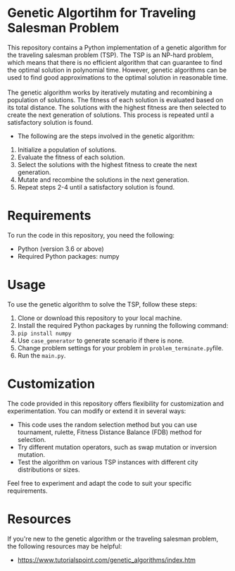 # Genetic Algortihm for Traveling Salesman Problem

This repository contains a Python implementation of a genetic algorithm for the traveling salesman problem (TSP). The TSP is an NP-hard problem, which means that there is no efficient algorithm that can guarantee to find the optimal solution in polynomial time. However, genetic algorithms can be used to find good approximations to the optimal solution in reasonable time.
<br><br>
The genetic algorithm works by iteratively mutating and recombining a population of solutions. The fitness of each solution is evaluated based on its total distance. The solutions with the highest fitness are then selected to create the next generation of solutions. This process is repeated until a satisfactory solution is found.

* The following are the steps involved in the genetic algorithm:

1. Initialize a population of solutions.
2. Evaluate the fitness of each solution.
3. Select the solutions with the highest fitness to create the next generation.
4. Mutate and recombine the solutions in the next generation.
5. Repeat steps 2-4 until a satisfactory solution is found.

# Requirements
To run the code in this repository, you need the following:

* Python (version 3.6 or above)
* Required Python packages: numpy

# Usage
To use the genetic algorithm to solve the TSP, follow these steps:

1. Clone or download this repository to your local machine.
2. Install the required Python packages by running the following command:
3. `pip install numpy`
4. Use `case_generator` to generate scenario if there is none.
5. Change problem settings for your problem in `problem_terminate.py`file.
6. Run the `main.py`.

# Customization

The code provided in this repository offers flexibility for customization and experimentation. You can modify or extend it in several ways:

* This code uses the random selection method but you can use tournament, rulette, Fitness Distance Balance (FDB) method for selection.
* Try different mutation operators, such as swap mutation or inversion mutation.
* Test the algorithm on various TSP instances with different city distributions or sizes.

Feel free to experiment and adapt the code to suit your specific requirements.

# Resources
If you're new to the genetic algorithm or the traveling salesman problem, the following resources may be helpful:
* https://www.tutorialspoint.com/genetic_algorithms/index.htm
